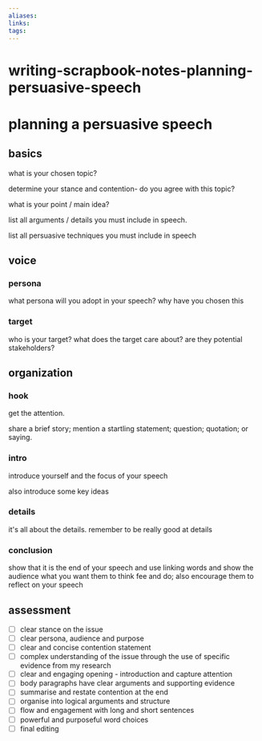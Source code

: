 ```yaml
---
aliases: 
links: 
tags: 
---
```

# writing-scrapbook-notes-planning-persuasive-speech
# planning a persuasive speech

## basics

what is your chosen topic?

determine your stance and contention- do you agree with this topic?

what is your point / main idea?

list all arguments / details you must include in speech.

list all persuasive techniques you must include in speech

## voice

### persona

what persona will you adopt in your speech? why have you chosen this

### target

who is your target? what does the target care about? are they potential stakeholders?

## organization

### hook

get the attention.

share a brief story; mention a startling statement; question; quotation; or saying.

### intro

introduce yourself and the focus of your speech

also introduce some key ideas

### details

it's all about the details. remember to be really good at details

### conclusion

show that it is the end of your speech and use linking words and show the audience what you want them to think fee and do; also encourage them to reflect on your speech

## assessment

- [ ] clear stance on the issue
- [ ] clear persona, audience and purpose
- [ ] clear and concise contention statement
- [ ] complex understanding of the issue through the use of specific evidence from my research
- [ ] clear and engaging opening - introduction and capture attention
- [ ] body paragraphs have clear arguments and supporting evidence
- [ ] summarise and restate contention at the end
- [ ] organise into logical arguments and structure
- [ ] flow and engagement with long and short sentences
- [ ] powerful and purposeful word choices
- [ ] final editing
